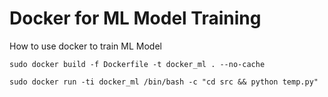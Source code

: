 # Docker for ML Model Training
 How to use docker to train ML Model

```
sudo docker build -f Dockerfile -t docker_ml . --no-cache

sudo docker run -ti docker_ml /bin/bash -c "cd src && python temp.py"

```

